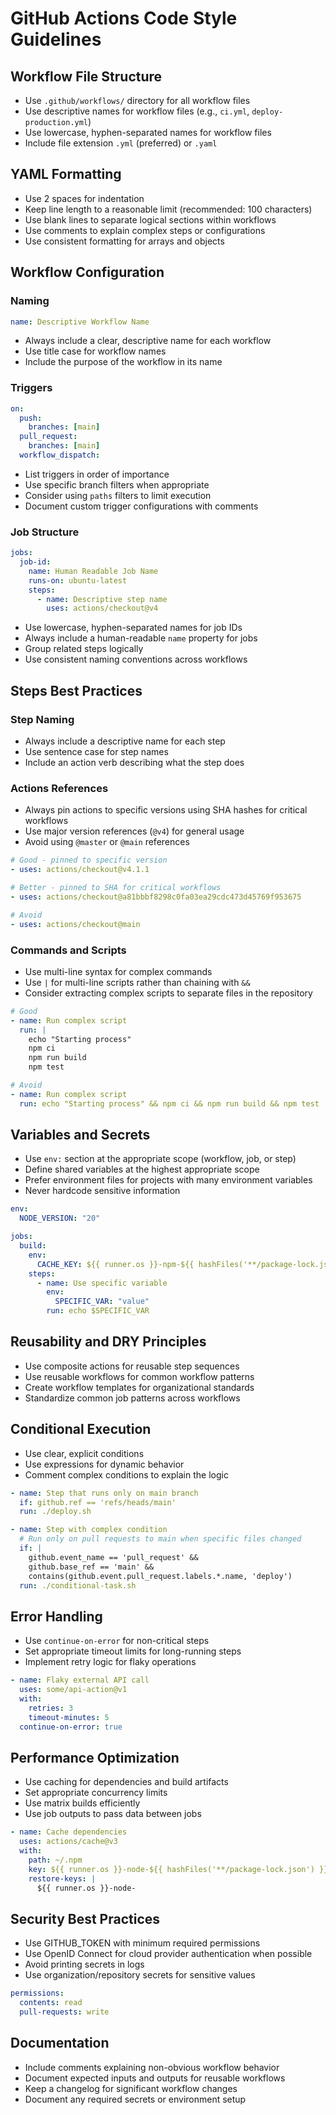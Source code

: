 <!-- file: .github/code-style-github-actions.md -->
<!-- version: 1.0.0 -->
<!-- guid: 1d3e6f9a-2c5b-4d3e-6f9a-5b2c6f1d3e6f -->

# GitHub Actions Code Style Guidelines

## Workflow File Structure

- Use `.github/workflows/` directory for all workflow files
- Use descriptive names for workflow files (e.g., `ci.yml`, `deploy-production.yml`)
- Use lowercase, hyphen-separated names for workflow files
- Include file extension `.yml` (preferred) or `.yaml`

## YAML Formatting

- Use 2 spaces for indentation
- Keep line length to a reasonable limit (recommended: 100 characters)
- Use blank lines to separate logical sections within workflows
- Use comments to explain complex steps or configurations
- Use consistent formatting for arrays and objects

## Workflow Configuration

### Naming

```yaml
name: Descriptive Workflow Name
```

- Always include a clear, descriptive name for each workflow
- Use title case for workflow names
- Include the purpose of the workflow in its name

### Triggers

```yaml
on:
  push:
    branches: [main]
  pull_request:
    branches: [main]
  workflow_dispatch:
```

- List triggers in order of importance
- Use specific branch filters when appropriate
- Consider using `paths` filters to limit execution
- Document custom trigger configurations with comments

### Job Structure

```yaml
jobs:
  job-id:
    name: Human Readable Job Name
    runs-on: ubuntu-latest
    steps:
      - name: Descriptive step name
        uses: actions/checkout@v4
```

- Use lowercase, hyphen-separated names for job IDs
- Always include a human-readable `name` property for jobs
- Group related steps logically
- Use consistent naming conventions across workflows

## Steps Best Practices

### Step Naming

- Always include a descriptive name for each step
- Use sentence case for step names
- Include an action verb describing what the step does

### Actions References

- Always pin actions to specific versions using SHA hashes for critical workflows
- Use major version references (`@v4`) for general usage
- Avoid using `@master` or `@main` references

```yaml
# Good - pinned to specific version
- uses: actions/checkout@v4.1.1

# Better - pinned to SHA for critical workflows
- uses: actions/checkout@a81bbbf8298c0fa03ea29cdc473d45769f953675

# Avoid
- uses: actions/checkout@main
```

### Commands and Scripts

- Use multi-line syntax for complex commands
- Use `|` for multi-line scripts rather than chaining with `&&`
- Consider extracting complex scripts to separate files in the repository

```yaml
# Good
- name: Run complex script
  run: |
    echo "Starting process"
    npm ci
    npm run build
    npm test

# Avoid
- name: Run complex script
  run: echo "Starting process" && npm ci && npm run build && npm test
```

## Variables and Secrets

- Use `env:` section at the appropriate scope (workflow, job, or step)
- Define shared variables at the highest appropriate scope
- Prefer environment files for projects with many environment variables
- Never hardcode sensitive information

```yaml
env:
  NODE_VERSION: "20"

jobs:
  build:
    env:
      CACHE_KEY: ${{ runner.os }}-npm-${{ hashFiles('**/package-lock.json') }}
    steps:
      - name: Use specific variable
        env:
          SPECIFIC_VAR: "value"
        run: echo $SPECIFIC_VAR
```

## Reusability and DRY Principles

- Use composite actions for reusable step sequences
- Use reusable workflows for common workflow patterns
- Create workflow templates for organizational standards
- Standardize common job patterns across workflows

## Conditional Execution

- Use clear, explicit conditions
- Use expressions for dynamic behavior
- Comment complex conditions to explain the logic

```yaml
- name: Step that runs only on main branch
  if: github.ref == 'refs/heads/main'
  run: ./deploy.sh

- name: Step with complex condition
  # Run only on pull requests to main when specific files changed
  if: |
    github.event_name == 'pull_request' &&
    github.base_ref == 'main' &&
    contains(github.event.pull_request.labels.*.name, 'deploy')
  run: ./conditional-task.sh
```

## Error Handling

- Use `continue-on-error` for non-critical steps
- Set appropriate timeout limits for long-running steps
- Implement retry logic for flaky operations

```yaml
- name: Flaky external API call
  uses: some/api-action@v1
  with:
    retries: 3
    timeout-minutes: 5
  continue-on-error: true
```

## Performance Optimization

- Use caching for dependencies and build artifacts
- Set appropriate concurrency limits
- Use matrix builds efficiently
- Use job outputs to pass data between jobs

```yaml
- name: Cache dependencies
  uses: actions/cache@v3
  with:
    path: ~/.npm
    key: ${{ runner.os }}-node-${{ hashFiles('**/package-lock.json') }}
    restore-keys: |
      ${{ runner.os }}-node-
```

## Security Best Practices

- Use GITHUB_TOKEN with minimum required permissions
- Use OpenID Connect for cloud provider authentication when possible
- Avoid printing secrets in logs
- Use organization/repository secrets for sensitive values

```yaml
permissions:
  contents: read
  pull-requests: write
```

## Documentation

- Include comments explaining non-obvious workflow behavior
- Document expected inputs and outputs for reusable workflows
- Keep a changelog for significant workflow changes
- Document any required secrets or environment setup
